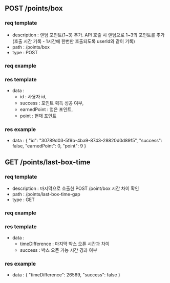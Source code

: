 ## POST /points/box

### req template

- description : 랜덤 포인트(1~3) 추가. API 호출 시 랜덤으로 1~3의 포인트를 추가(호출 시간 기록 - 1시간에 한번만 호출되도록 userId와 같이 기록)
- path : /points/box
- type : POST

### req example

### res template

- data :
  - id : 사용자 id,
  - success : 포인트 획득 성공 여부,
  - earnedPoint : 얻은 포인트,
  - point : 현재 포인트

### res example

- data : {
  "id": "30789d03-5f9b-4ba9-8743-28820d0d89f5",
  "success": false,
  "earnedPoint": 0,
  "point": 9
  }

## GET /points/last-box-time

### req template

- description : 마지막으로 호출한 POST /point/box 시간 차이 확인
- path : /points/last-box-time-gap
- type : GET

### req example

### res template

- data :
  - timeDifference : 마지막 박스 오픈 시간과 차이
  - success : 박스 오픈 가능 시간 경과 여부

### res example

- data : {
  "timeDifference": 26569,
  "success": false
  }
